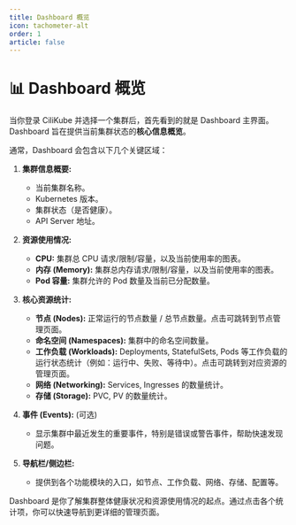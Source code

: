 ```yaml
---
title: Dashboard 概览
icon: tachometer-alt
order: 1
article: false
---
```


# 📊 Dashboard 概览

当你登录 CiliKube 并选择一个集群后，首先看到的就是 Dashboard 主界面。Dashboard 旨在提供当前集群状态的**核心信息概览**。

<!-- ![CiliKube Dashboard 截图](placeholder.png) -->

通常，Dashboard 会包含以下几个关键区域：

1.  **集群信息概要:**
    *   当前集群名称。
    *   Kubernetes 版本。
    *   集群状态（是否健康）。
    *   API Server 地址。

2.  **资源使用情况:**
    *   **CPU:** 集群总 CPU 请求/限制/容量，以及当前使用率的图表。
    *   **内存 (Memory):** 集群总内存请求/限制/容量，以及当前使用率的图表。
    *   **Pod 容量:** 集群允许的 Pod 数量及当前已分配数量。

3.  **核心资源统计:**
    *   **节点 (Nodes):** 正常运行的节点数量 / 总节点数量。点击可跳转到节点管理页面。
    *   **命名空间 (Namespaces):** 集群中的命名空间数量。
    *   **工作负载 (Workloads):** Deployments, StatefulSets, Pods 等工作负载的运行状态统计（例如：运行中、失败、等待中）。点击可跳转到对应资源的管理页面。
    *   **网络 (Networking):** Services, Ingresses 的数量统计。
    *   **存储 (Storage):** PVC, PV 的数量统计。

4.  **事件 (Events):** (可选)
    *   显示集群中最近发生的重要事件，特别是错误或警告事件，帮助快速发现问题。

5.  **导航栏/侧边栏:**
    *   提供到各个功能模块的入口，如节点、工作负载、网络、存储、配置等。

Dashboard 是你了解集群整体健康状况和资源使用情况的起点。通过点击各个统计项，你可以快速导航到更详细的管理页面。